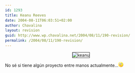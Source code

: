 ```yaml
---
id: 1293
title: Keanu Reeves
date: 2004-08-11T06:03:51+02:00
author: Chavalina
layout: revision
guid: http://www.wp.chavalina.net/2004/08/11/190-revision/
permalink: /2004/08/11/190-revision/
---
```

<p align="center">
  <img src="http://www.chavalina.net/imagenes/fotos/men/keanu.jpg" border="1" alt=keanu reeves>
</p>



No sé si tiene alg&uacute;n proyecto entre manos actualmente…![emo](/imagenes/emoticonos/guino.gif)